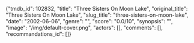 {"tmdb_id": 102832, "title": "Three Sisters On Moon Lake", "original_title": "Three Sisters On Moon Lake", "slug_title": "three-sisters-on-moon-lake", "date": "2002-06-06", "genre": "", "score": "0.0/10", "synopsis": "", "image": "/img/default-cover.png", "actors": [], "comments": [], "recommandations_id": []}